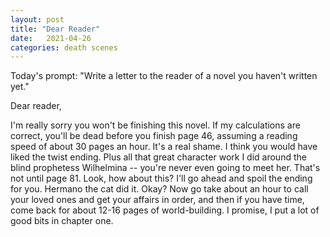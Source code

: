 ```yaml
---
layout: post
title: "Dear Reader"
date:   2021-04-26
categories: death scenes
---
```

Today's prompt: "Write a letter to the reader of a novel you haven't written yet."

Dear reader,

I'm really sorry you won't be finishing this novel. If my calculations are correct, you'll be dead before you finish page 46, assuming a reading speed of about 30 pages an hour. It's a real shame. I think you would have liked the twist ending. Plus all that great character work I did around the blind prophetess Wilhelmina -- you're never even going to meet her. That's not until page 81. Look, how about this? I'll go ahead and spoil the ending for you. Hermano the cat did it. Okay? Now go take about an hour to call your loved ones and get your affairs in order, and then if you have time, come back for about 12-16 pages of world-building. I promise, I put a lot of good bits in chapter one. 
